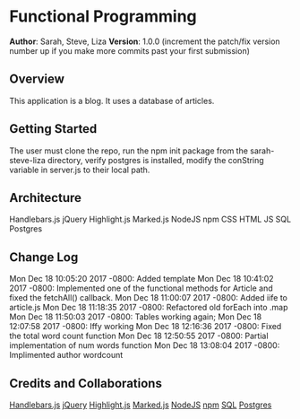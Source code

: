# Functional Programming

**Author**: Sarah, Steve, Liza
**Version**: 1.0.0 (increment the patch/fix version number up if you make more commits past your first submission)

## Overview
<!-- Provide a high level overview of what this application is and why you are building it, beyond the fact that it's an assignment for a Code Fellows 301 class. (i.e. What's your problem domain?) -->
This application is a blog. It uses a database of articles. 

## Getting Started
<!-- What are the steps that a user must take in order to build this app on their own machine and get it running? -->
The user must clone the repo, run the npm init package from the sarah-steve-liza directory, verify postgres is installed, modify the conString variable in server.js to their local path. 
## Architecture
<!-- Provide a detailed description of the application design. What technologies (languages, libraries, etc) you're using, and any other relevant design information. -->
Handlebars.js
jQuery
Highlight.js
Marked.js
NodeJS
npm
CSS
HTML
JS
SQL
Postgres
## Change Log
<!-- Use this are to document the iterative changes made to your application as each feature is successfully implemented. Use time stamps. Here's an examples: -->

Mon Dec 18 10:05:20 2017 -0800: Added template
Mon Dec 18 10:41:02 2017 -0800: Implemented one of the functional methods for Article and fixed the fetchAll() callback.
Mon Dec 18 11:00:07 2017 -0800: Added iife to article.js
Mon Dec 18 11:18:35 2017 -0800: Refactored old forEach into .map
Mon Dec 18 11:50:03 2017 -0800: Tables working again;
Mon Dec 18 12:07:58 2017 -0800: Iffy working
Mon Dec 18 12:16:36 2017 -0800: Fixed the total word count function
Mon Dec 18 12:50:55 2017 -0800: Partial implementation of num words function
Mon Dec 18 13:08:04 2017 -0800: Implimented author wordcount

## Credits and Collaborations
<!-- Give credit (and a link) to other people or resources that helped you build this application. -->
[Handlebars.js](http://handlebarsjs.com/)
[jQuery](https://jquery.com/)
[Highlight.js](https://highlightjs.org/)
[Marked.js](https://github.com/chjj/marked)
[NodeJS](https://nodejs.org)
[npm](https://www.npmjs.com/)
[SQL](https://sqlbolt.com/)
[Postgres](https://www.postgresql.org/)